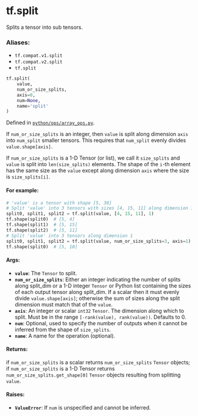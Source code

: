 <div itemscope itemtype="http://developers.google.com/ReferenceObject">
<meta itemprop="name" content="tf.split" />
<meta itemprop="path" content="Stable" />
</div>

# tf.split

Splits a tensor into sub tensors.

### Aliases:

* `tf.compat.v1.split`
* `tf.compat.v2.split`
* `tf.split`

``` python
tf.split(
    value,
    num_or_size_splits,
    axis=0,
    num=None,
    name='split'
)
```



Defined in [`python/ops/array_ops.py`](/code/stable/tensorflow/python/ops/array_ops.py).

<!-- Placeholder for "Used in" -->

If `num_or_size_splits` is an integer, then `value` is split along dimension
`axis` into `num_split` smaller tensors. This requires that `num_split` evenly
divides `value.shape[axis]`.

If `num_or_size_splits` is a 1-D Tensor (or list), we call it `size_splits`
and `value` is split into `len(size_splits)` elements. The shape of the `i`-th
element has the same size as the `value` except along dimension `axis` where
the size is `size_splits[i]`.

#### For example:



```python
# 'value' is a tensor with shape [5, 30]
# Split 'value' into 3 tensors with sizes [4, 15, 11] along dimension 1
split0, split1, split2 = tf.split(value, [4, 15, 11], 1)
tf.shape(split0)  # [5, 4]
tf.shape(split1)  # [5, 15]
tf.shape(split2)  # [5, 11]
# Split 'value' into 3 tensors along dimension 1
split0, split1, split2 = tf.split(value, num_or_size_splits=3, axis=1)
tf.shape(split0)  # [5, 10]
```

#### Args:


* <b>`value`</b>: The `Tensor` to split.
* <b>`num_or_size_splits`</b>: Either an integer indicating the number of splits along
  split_dim or a 1-D integer `Tensor` or Python list containing the sizes of
  each output tensor along split_dim. If a scalar then it must evenly divide
  `value.shape[axis]`; otherwise the sum of sizes along the split dimension
  must match that of the `value`.
* <b>`axis`</b>: An integer or scalar `int32` `Tensor`. The dimension along which to
  split. Must be in the range `[-rank(value), rank(value))`. Defaults to 0.
* <b>`num`</b>: Optional, used to specify the number of outputs when it cannot be
  inferred from the shape of `size_splits`.
* <b>`name`</b>: A name for the operation (optional).


#### Returns:

if `num_or_size_splits` is a scalar returns `num_or_size_splits` `Tensor`
objects; if `num_or_size_splits` is a 1-D Tensor returns
`num_or_size_splits.get_shape[0]` `Tensor` objects resulting from splitting
`value`.



#### Raises:


* <b>`ValueError`</b>: If `num` is unspecified and cannot be inferred.